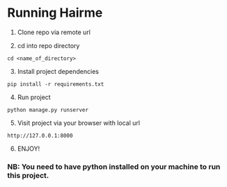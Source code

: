 # Running Hairme


1. Clone repo via remote url

2. cd into repo directory

```
cd <name_of_directory>
```

3. Install project dependencies

```
pip install -r requirements.txt
```

4. Run project

```
python manage.py runserver
```

5. Visit project via your browser with local url

```
http://127.0.0.1:8000
```

6. ENJOY!



### NB: You need to have python installed on your machine to run this project.